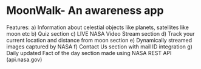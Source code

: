 # MoonWalk- An awareness app


Features: a) Information about celestial objects like planets, satellites like moon etc
                b) Quiz section
                c) LIVE NASA Video Stream section
                d) Track your current location and distance from moon section
                e) Dynamically streamed images captured by NASA
                f) Contact Us section with mail ID integration
                g) Daily updated Fact of the day section made using NASA REST API (api.nasa.gov)
